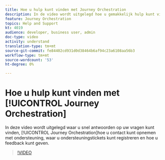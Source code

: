 ```yaml
---
title: Hoe u hulp kunt vinden met Journey Orchestration
description: In de video wordt uitgelegd hoe u gemakkelijk hulp kunt vinden
feature: Journey Orchestration
topics: Help and Support
kt: 4019
audience: developer, business user, admin
doc-type: video
activity: understand
translation-type: tm+mt
source-git-commit: fe84402cd931d0d38464b6af94c23a6108aa56b3
workflow-type: tm+mt
source-wordcount: '53'
ht-degree: 0%

---
```



# Hoe u hulp kunt vinden met [!UICONTROL Journey Orchestration]

In deze video wordt uitgelegd waar u snel antwoorden op uw vragen kunt vinden, [!UICONTROL Journey Orchestration]hoe u contact kunt opnemen met ondersteuning, waar u ondersteuningstickets kunt registreren en hoe u feedback kunt geven.

>[!VIDEO](https://video.tv.adobe.com/v/32010?quality=12)
